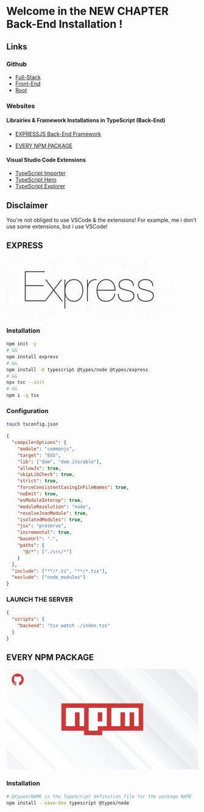 # Welcome in the NEW CHAPTER Back-End Installation !

## Links

### Github

- [Full-Stack](./../Full-Stack/)
- [Front-End](./../Front-End/)
- [Root](https://github.com/LunashaGit/Javascript-TO-Typescript-skills-Power-Rangers-Group/)

### Websites

#### Librairies & Framework Installations in TypeScript (Back-End)

- [EXPRESSJS Back-End Framework](#EXPRESS)

- [EVERY NPM PACKAGE](#EVERY-NPM-PACKAGE)

#### Visual Studio Code Extensions

- [TypeScript Importer](https://marketplace.visualstudio.com/items?itemName=pmneo.tsimporter)
- [TypeScript Hero](https://marketplace.visualstudio.com/items?itemName=rbbit.typescript-hero)
- [TypeScript Explorer](https://marketplace.visualstudio.com/items?itemName=mxsdev.typescript-explorer)

## Disclaimer

You're not obliged to use VSCode & the extensions! For example, me i don't use some extensions, but i use VSCode!

## EXPRESS

![EXPRESS](./Images-BACK-END/EXPRESS.png)

### Installation

```bash
npm init -y
# &&
npm install express
# &&
npm install -D typescript @types/node @types/express
# &&
npx tsc --init
# &&
npm i -g tsx
```

### Configuration

```bash
touch tsconfig.json
```

```json
{
  "compilerOptions": {
    "module": "commonjs",
    "target": "ES5",
    "lib": ["dom", "dom.iterable"],
    "allowJs": true,
    "skipLibCheck": true,
    "strict": true,
    "forceConsistentCasingInFileNames": true,
    "noEmit": true,
    "esModuleInterop": true,
    "moduleResolution": "node",
    "resolveJsonModule": true,
    "isolatedModules": true,
    "jsx": "preserve",
    "incremental": true,
    "baseUrl": ".",
    "paths": {
      "@/*": ["./src/*"]
    }
  },
  "include": ["**/*.ts", "**/*.tsx"],
  "exclude": ["node_modules"]
}
```

### LAUNCH THE SERVER

```json
{
  "scripts": {
    "backend": "tsx watch ./index.tsx"
  }
}
```

## EVERY NPM PACKAGE

![EVERY NPM PACKAGE](./Images-BACK-END/npm.png)

### Installation

```bash
# @types/NAME is the TypeScript definition file for the package NAME
npm install --save-dev typescript @types/node
```
